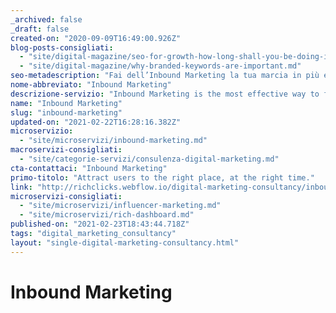 ```yaml
---
_archived: false
_draft: false
created-on: "2020-09-09T16:49:00.926Z"
blog-posts-consigliati:
  - "site/digital-magazine/seo-for-growth-how-long-shall-you-be-doing-it.md"
  - "site/digital-magazine/why-branded-keywords-are-important.md"
seo-metadescription: "Fai dell’Inbound Marketing la tua marcia in più e scopri la strategia ideale per attirare traffico web, con un'agenzia certificata HubSpot. Scopri di più!"
nome-abbreviato: "Inbound Marketing"
descrizione-servizio: "Inbound Marketing is the most effective way to focus brand communication on quality content, created specifically to answer users' questions and needs. The goal is to make sure that it will be your potential customer to find your brand, not you to chase for it.\n\nHow? Think of the inbound marketing strategy as a showcase decoration: how can you attract new customers to enter your store? There are secrets and insights to do it, and to do it really well. So that afterwards, in your store, they will be happy to come back again.\n\nInstead of acting like most of the old media - interrupting the user from an activity, such as radio and TV advertising do - inbound marketing methodology aims to attract attention, highlighting the creation of content that is tailored to the needs of the user who is browsing. Our strategy should not disturb the user, but give it something he needs, sometimes even anticipating the very moment he wants it. The goal is to gain attention organically, without interrupting from a specific search, to be the most useful answer.\n\nHow do you set up a winning strategy to make this real? Start now by discovering our methodology and ask one of our specialized consultants.\n\nMake inbound marketing your extra weapon!  \n\n### Inbound Strategy, our way.\n\nWhat is the philosophy behind inbound marketing?\n\nFirst of all, we strictly divide the work into the various crucial phases that distinguish its methodology. The strategy, if well executed, needs to be spread on four important steps of realisation: attract, convert, close delight. Each chapter is placed in a specific moment of our campaign, catalysing energies at different moments of the process of conversion of the user.**‍**\n\n### **Attract, convert, close, delight.**  \n\nCreate content targeted to the needs of your potential customers, make a dissemination through the most appropriate channels, _generate the need_. The user has a life cycle that can arise in the visitor stage to be able to culminate in the promoter of your product. Adapt the content to your audience. Tailor-made marketing is marketing that works. Operating in all digital channels so that you can be wherever people are looking for you, with a multi-channel philosophy and the integration of all resources allows you to have a better overview. At the basis of our work we always pay great attention to maintaining a special focus on each phase, because to be credible, to propose quality, to choose the best answer to the customer's questions, it is necessary to balance each step in the correct way.  \n  \nThat’s also the secret to get qualified leads and **real clients.**\n\nWhat do you start with?  \n\n**Attract **\n\nThe first, essential step concerns the essential core of inbound marketing: attracting a customer, attracting traffic, inspiring the user to make a choice that has been carefully prepared in advance for him. The likely representation of the customer on whom we want to focus - the Buyer Person - contains objectives, challenges, criticalities and objections common to a segment of the target audience. The tools we take care of to attract your customers can be many: creation/optimisation of a corporate magazine, landing pages created ad hoc to present a service, tailored email marketing, inbound campaigns on social networks.  \n\n**Convert**‍\n\nLet's move on to the intermediate stage: converting our contact essentially passes through what we are able to offer. So the offer we work on, in order to put the inbound strategy on the right track, needs to provide – always – high quality content to the user. In short, to convince whoever will make the final choice behind a desktop or a mobile phone, filling your copy with low expectations or disappointing promises is just not enough. Think about how long it could last after your relationship if it should receive, in exchange for his personal contact information, something done in a rush, without any care. Whether it's a special guide, an educational case history, an invitation to participate in an exclusive event and much more, the user needs to see in you credibility and advantages over competitors. This is the concept from which our consultants always start to act. Call to action and forms are therefore designed down to the last detail because, after all, when you read a menu that does not inspire you the goodness of the dish you are ordering, do you order your dinner with pleasure?**‍**\n\n**Close**‍\n\nWorking in the best way means that now is the time to close the circle: the user won through our inbound marketing strategy now enters our own comfort zone, that is a dedicated tracking through which we can customize future communications, profile new strategies for its purchasing process and so on. Not lead generation in the strict sense, but much more: our agency, thanks to the integration of marketing automation and CRM, works hard to always find out in advance what your company's lead expects after the first step. In this case, too, playing ahead but maintaining quality is the decisive step to not miss all future opportunities.**‍**\n\n**Delight**\n\nFuture opportunities, in fact, depend on how we act to maintain that winning catchment area. Delighting the lead and converting it into an active customer aware of your message means starting again a work dedicated to tomorrow, that takes it even beyond the choice already made. This means that those who become customers now have the opportunity to be your own promoter, disseminate information and actively participate in campaigns that will be born in the future. The stimulus to continue to choose you - through up-selling and cross-selling, for example - and the input to the constant and lasting relationship are small specialties that we have developed and refined for years in our agency, building case studies and obtaining important international recognition.\n\nNow you'll have clear steps for bomb-proof inbound marketing. What’s next?\n\nTrust our skills and further deepen our world: no round of words, just the result of years of work in the field.  \n\n### **Our Inbound Marketing Certifications**\n\nRichClicks consultants specialize in Inbound Marketing with the prestigious certification of the **Hubspot Academy**: they know its main tools, use and insights, from strategy to technique. In addition to that, we actively use the platform of which we are partners and on which we operate our exclusive [**RichAutomation**](/rich-tools/marketing-automation), with whom we convey the work for over 20 clients for inbound marketing projects: SharpSpring.  \n  \nContact us for more information if you are looking for an outstanding Inbound Marketing Agency!"
name: "Inbound Marketing"
slug: "inbound-marketing"
updated-on: "2021-02-22T16:28:16.382Z"
microservizio:
  - "site/microservizi/inbound-marketing.md"
macroservizi-consigliati:
  - "site/categorie-servizi/consulenza-digital-marketing.md"
cta-contattaci: "Inbound Marketing"
primo-titolo: "Attract users to the right place, at the right time."
link: "http://richclicks.webflow.io/digital-marketing-consultancy/inbound-marketing"
microservizi-consigliati:
  - "site/microservizi/influencer-marketing.md"
  - "site/microservizi/rich-dashboard.md"
published-on: "2021-02-23T18:43:44.718Z"
tags: "digital_marketing_consultancy"
layout: "single-digital-marketing-consultancy.html"
---
```


Inbound Marketing
=================
